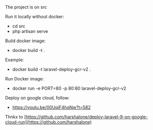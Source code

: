 The project is on src

Run it locally without docker:
  - cd src
  - php artisan serve

Build docker image:
  - docker build -t <version-name> .

Example:
  - docker build -t laravel-deploy-gcr-v2 .

Run Docker image:
  - docker run -e PORT=80 -p 80:80 laravel-deploy-gcr-v2
  
Deploy on google cloud, follow:
  - https://youtu.be/00UqiF4hqNw?t=582
  
  
Thnkx to [https://github.com/harshalone/deploy-laravel-9-on-google-cloud-run](https://github.com/harshalone)
